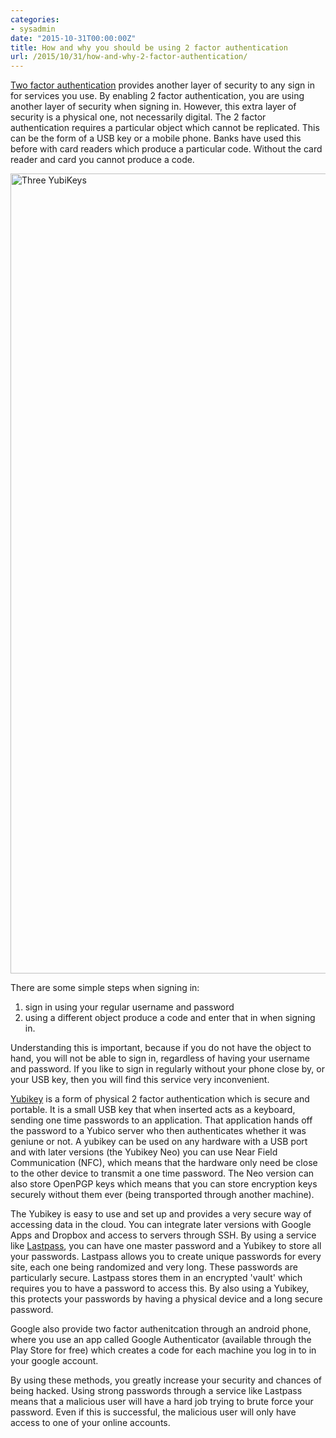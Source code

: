 ```yaml
---
categories:
- sysadmin
date: "2015-10-31T00:00:00Z"
title: How and why you should be using 2 factor authentication
url: /2015/10/31/how-and-why-2-factor-authentication/
---
```


[Two factor authentication](https://en.wikipedia.org/wiki/Two-factor_authentication) provides another layer of security to any sign in for services you use. By enabling 2 factor authentication, you are using another layer of security when signing in. However, this extra layer of security is a physical one, not necessarily digital. The 2 factor authentication requires a particular object which cannot be replicated. This can be the form of a USB key or a mobile phone. Banks have used this before with card readers which produce a particular code. Without the card reader and card you cannot produce a code. 

<a data-flickr-embed="true"  href="https://www.flickr.com/photos/yubikey/8188472266/in/photolist-dtA4wj-aHvbsV-aHvgug-wJWq6w-aHvbLt-aHvbCZ-btbiYN-zH9a8E-aHvbR8-5TkRQn-85uwKS-85roY8-85roA8-85uxj3-85rnGF-85rnCB-67V1ci-aHvbPa-6D1tTY-dtuwC4-dtA4rY-6CWjkK-dtA4A9-6C9tJE-6CWiRk-7o6R3s-aD61qy-4MZZ6R-4Rq6tZ-5272VG-oTMLP1-ejtLZs-dtA4KU-o43Lex-6C4FGg-6C4FDB-egjg7H-ikat1i-a2NWgr-a2RMKh-a2NVRZ-a2NW2K-oivyHA-okkMLL-okvsCU-oivyCL-okfQGT-okfQyM-okkMtb-okfQx4" title="Three YubiKeys"><img src="https://farm9.staticflickr.com/8342/8188472266_df1e448ab9_k.jpg" width="2048" height="1280" alt="Three YubiKeys"></a><script async src="//embedr.flickr.com/assets/client-code.js" charset="utf-8"></script>

There are some simple steps when signing in:

1. sign in using your regular username and password
2. using a different object produce a code and enter that in when signing in.

Understanding this is important, because if you do not have the object to hand, you will not be able to sign in, regardless of having your username and password. If you like to sign in regularly without your phone close by, or your USB key, then you will find this service very inconvenient. 

[Yubikey](http://yubico.com) is a form of physical 2 factor authentication which is secure and portable. It is a small USB key that when inserted acts as a keyboard, sending one time passwords to an application. That application hands off the password to a Yubico server who then authenticates whether it was geniune or not. A yubikey can be used on any hardware with a USB port and with later versions (the Yubikey Neo) you can use Near Field Communication (NFC), which means that the hardware only need be close to the other device to transmit a one time password. The Neo version can also store OpenPGP keys which means that you can store encryption keys securely without them ever (being transported through another machine).

The Yubikey is easy to use and set up and provides a very secure way of accessing data in the cloud. You can integrate later versions with Google Apps and Dropbox and access to servers through SSH. By using a service like [Lastpass](https://www.lastpass.com), you can have one master password and a Yubikey to store all your passwords. Lastpass allows you to create unique passwords for every site, each one being randomized and very long. These passwords are particularly secure. Lastpass stores them in an encrypted 'vault' which requires you to have a password to access this. By also using a Yubikey, this protects your passwords by having a physical device and a long secure password.

Google also provide two factor authenitcation through an android phone, where you use an app called Google Authenticator (available through the Play Store for free) which creates a code for each machine you log in to in your google account.

By using these methods, you greatly increase your security and chances of being hacked. Using strong passwords through a service like Lastpass means that a malicious user will have a hard job trying to brute force your password. Even if this is successful, the malicious user will only have access to one of your online accounts. 
